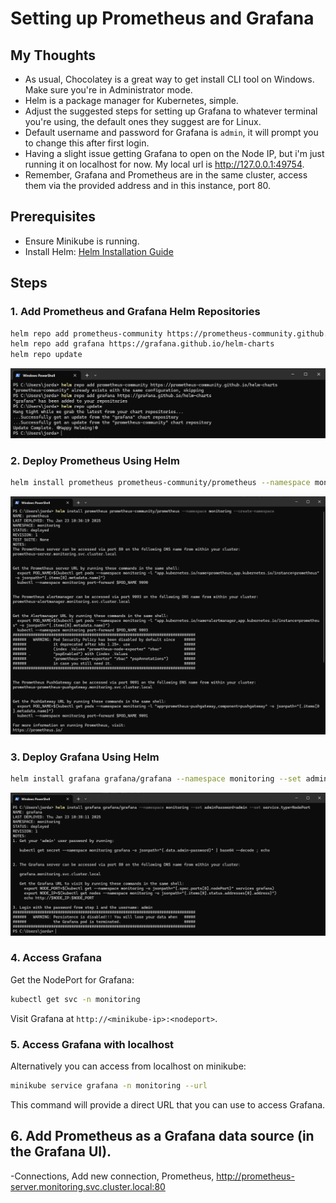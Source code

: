 # Setting up Prometheus and Grafana

## My Thoughts
- As usual, Chocolatey is a great way to get install CLI tool on Windows. Make sure you're in Administrator mode.
- Helm is a package manager for Kubernetes, simple.
- Adjust the suggested steps for setting up Grafana to whatever terminal you're using, the default ones they suggest are for Linux.
- Default username and password for Grafana is `admin`, it will prompt you to change this after first login.
- Having a slight issue getting Grafana to open on the Node IP, but i'm just running it on localhost for now. My local url is http://127.0.0.1:49754.
- Remember, Grafana and Prometheus are in the same cluster, access them via the provided address and in this instance, port 80.

## Prerequisites
- Ensure Minikube is running.
- Install Helm: [Helm Installation Guide](https://helm.sh/docs/intro/install/)

## Steps

### 1. Add Prometheus and Grafana Helm Repositories
```bash
helm repo add prometheus-community https://prometheus-community.github.io/helm-charts
helm repo add grafana https://grafana.github.io/helm-charts
helm repo update
```
![](./screenshots/helm-repo-add.png)

### 2. Deploy Prometheus Using Helm
```bash
helm install prometheus prometheus-community/prometheus --namespace monitoring --create-namespace
```
![](./screenshots/deploy-prometheus.png)


### 3. Deploy Grafana Using Helm
```bash
helm install grafana grafana/grafana --namespace monitoring --set adminPassword=admin --set service.type=NodePort
```
![](./screenshots/deploy-grafana.png)

### 4. Access Grafana
Get the NodePort for Grafana:
```bash
kubectl get svc -n monitoring
```
Visit Grafana at `http://<minikube-ip>:<nodeport>`.

### 5. Access Grafana with localhost
Alternatively you can access from localhost on minikube:
```bash
minikube service grafana -n monitoring --url
```
This command will provide a direct URL that you can use to access Grafana.

## 6. Add Prometheus as a Grafana data source (in the Grafana UI).

-Connections, Add new connection, Prometheus, http://prometheus-server.monitoring.svc.cluster.local:80